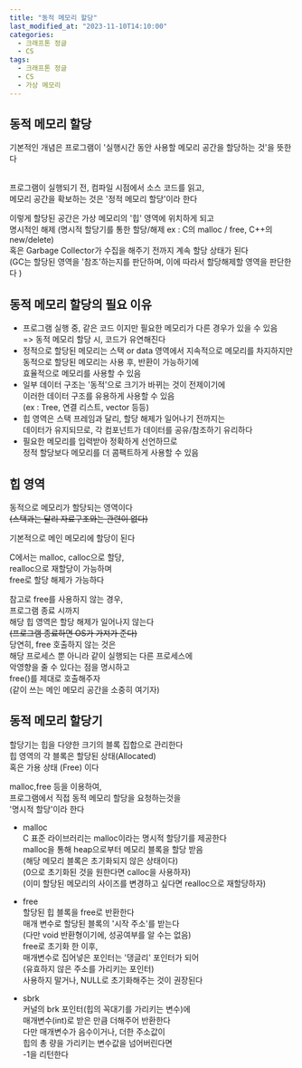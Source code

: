 ```yaml
---
title: "동적 메모리 할당"
last_modified_at: "2023-11-10T14:10:00"
categories:
  - 크래프톤 정글
  - CS
tags:
  - 크래프톤 정글
  - CS
  - 가상 메모리
---
```


## 동적 메모리 할당
  기본적인 개념은 프로그램이 '실행시간 동안 사용할 메모리 공간을 할당하는 것'을 뜻한다<br><br>

  프로그램이 실행되기 전, 컴파일 시점에서 소스 코드를 읽고,<br>
  메모리 공간을 확보하는 것은 '정적 메모리 할당'이라 한다<br>

  이렇게 할당된 공간은 가상 메모리의 '힙' 영역에 위치하게 되고<br>
  명시적인 해제 (명시적 할당기를 통한 할당/해제 ex : C의 malloc / free, C++의 new/delete)<br>
  혹은 Garbage Collector가 수집을 해주기 전까지 계속 할당 상태가 된다<br>
  (GC는 할당된 영역을 '참조'하는지를 판단하며, 이에 따라서 할당해제할 영역을 판단한다 )<br>

## 동적 메모리 할당의 필요 이유
  - 프로그램 실행 중, 같은 코드 이지만 필요한 메모리가 다른 경우가 있을 수 있음<br>
    => 동적 메모리 할당 시, 코드가 유연해진다
  - 정적으로 할당된 메모리는 스택 or data 영역에서 지속적으로 메모리를 차지하지만<br>
    동적으로 할당된 메모리는 사용 후, 반환이 가능하기에<br>
    효율적으로 메모리를 사용할 수 있음
  - 일부 데이터 구조는 '동적'으로 크기가 바뀌는 것이 전제이기에<br>
    이러한 데이터 구조를 유용하게 사용할 수 있음<br>
    (ex : Tree, 연결 리스트, vector 등등)
  - 힙 영역은 스택 프레임과 달리, 할당 해제가 일어나기 전까지는<br>
    데이터가 유지되므로, 각 컴포넌트가 데이터를 공유/참조하기 유리하다<br>
  - 필요한 메모리를 입력받아 정확하게 선언하므로<br>
    정적 할당보다 메모리를 더 콤팩트하게 사용할 수 있음<br>
  
## 힙 영역
  동적으로 메모리가 할당되는 영역이다<br>
  ~~(스택과는 달리 자료구조와는 관련이 없다)~~<br>

  기본적으로 메인 메모리에 할당이 된다<br>

  C에서는 malloc, calloc으로 할당,<br>
  realloc으로 재할당이 가능하며<br>
  free로 할당 해제가 가능하다<br>

  참고로 free를 사용하지 않는 경우,<br>
  프로그램 종료 시까지<br>
  해당 힙 영역은 할당 해제가 일어나지 않는다<br>
  ~~(프로그램 종료하면 OS가 가져가 준다)~~<br>
  당연히, free 호출하지 않는 것은<br>
  해당 프로세스 뿐 아니라 같이 실행되는 다른 프로세스에<br>
  악영향을 줄 수 있다는 점을 명시하고<br>
  free()를 제대로 호출해주자<br>
  (같이 쓰는 메인 메모리 공간을 소중히 여기자)<br>

## 동적 메모리 할당기
  할당기는 힙을 다양한 크기의 블록 집합으로 관리한다<br>
  힙 영역의 각 블록은 할당된 상태(Allocated)<br>
  혹은 가용 상태 (Free) 이다<br>

  malloc,free 등을 이용하여,<br>
  프로그램에서 직접 동적 메모리 할당을 요청하는것을<br>
  '명시적 할당'이라 한다<br>

  - malloc<br>
    C 표준 라이브러리는 malloc이라는 명시적 할당기를 제공한다<br>
    malloc을 통해 heap으로부터 메모리 블록을 할당 받음<br>
    (해당 메모리 블록은 초기화되지 않은 상태이다)<br>
    (0으로 초기화된 것을 원한다면 calloc을 사용하자)<br>
    (이미 할당된 메모리의 사이즈를 변경하고 싶다면 realloc으로 재할당하자)<br>
  - free<br>
    할당된 힙 블록을 free로 반환한다<br>
    매개 변수로 할당된 블록의 '시작 주소'를 받는다<br>
    (다만 void 반환형이기에, 성공여부를 알 수는 없음)<br>
    free로 초기화 한 이후,<br>
    매개변수로 집어넣은 포인터는 '댕글리' 포인터가 되어<br>
    (유효하지 않은 주소를 가리키는 포인터)<br>
    사용하지 말거나, NULL로 초기화해주는 것이 권장된다<br>

  - sbrk<br>
    커널의 brk 포인터(힙의 꼭대기를 가리키는 변수)에<br>
    매개변수(int)로 받은 만큼 더해주어 반환한다<br>
    다만 매개변수가 음수이거나, 더한 주소값이<br>
    힙의 총 량을 가리키는 변수값을 넘어버린다면<br>
    -1을 리턴한다<br>
